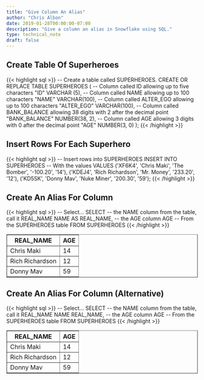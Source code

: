 ```yaml
---
title: "Give Column An Alias"
author: "Chris Albon"
date: 2019-01-28T00:00:00-07:00
description: "Give a column an alias in Snowflake using SQL."
type: technical_note
draft: false
---
```


## Create Table Of Superheroes

{{< highlight sql >}}
-- Create a table called SUPERHEROES.
CREATE OR REPLACE TABLE SUPERHEROES (
  -- Column called ID allowing up to five characters
  "ID" VARCHAR (5), 
  -- Column called NAME allowing up to 100 characters
  "NAME" VARCHAR(100),
  -- Column called ALTER_EGO allowing up to 100 characters
  "ALTER_EGO" VARCHAR(100),
  -- Column called BANK_BALANCE allowing 38 digits with 2 after the decimal point
  "BANK_BALANCE" NUMBER(38, 2),
  -- Column called AGE allowing 3 digits with 0 after the decimal point
  "AGE" NUMBER(3, 0)
);
{{< /highlight >}}

## Insert Rows For Each Superhero

{{< highlight sql >}}
-- Insert rows into SUPERHEROES
INSERT INTO SUPERHEROES 
    -- With the values
    VALUES
    ('XF6K4', 'Chris Maki', 'The Bomber', '-100.20', '14'),
    ('KDEJ4', 'Rich Richardson', 'Mr. Money', '233.20', '12'),
    ('KD5SK', 'Donny Mav', 'Nuke Miner', '200.30', '59');
{{< /highlight >}}

## Create An Alias For Column

{{< highlight sql >}}
-- Select... 
SELECT 
-- the NAME column from the table, call it REAL_NAME
NAME AS REAL_NAME, 
-- the AGE column
AGE 
-- From the SUPERHEROES table
FROM SUPERHEROES
{{< /highlight >}}
<table border=1>
    <thead>
        <tr>
            <th>REAL_NAME</th>
            <th>AGE</th>
        </tr>
    </thead>
    <tbody>
        <tr>
            <td>Chris Maki</td>
            <td>14</td>
        </tr>
        <tr>
            <td>Rich Richardson</td>
            <td>12</td>
        </tr>
        <tr>
            <td>Donny Mav</td>
            <td>59</td>
        </tr>
    </tbody>
</table>

## Create An Alias For Column (Alternative)

{{< highlight sql >}}
-- Select... 
SELECT 
-- the NAME column from the table, call it REAL_NAME
NAME REAL_NAME, 
-- the AGE column
AGE 
-- From the SUPERHEROES table
FROM SUPERHEROES
{{< /highlight >}}
<table border=1>
    <thead>
        <tr>
            <th>REAL_NAME</th>
            <th>AGE</th>
        </tr>
    </thead>
    <tbody>
        <tr>
            <td>Chris Maki</td>
            <td>14</td>
        </tr>
        <tr>
            <td>Rich Richardson</td>
            <td>12</td>
        </tr>
        <tr>
            <td>Donny Mav</td>
            <td>59</td>
        </tr>
    </tbody>
</table>